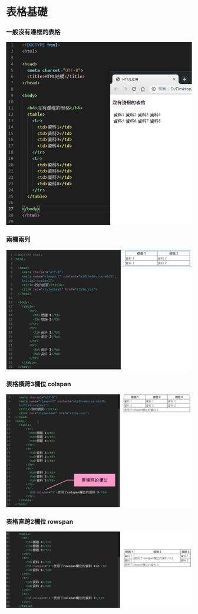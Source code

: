 # 表格基礎

### 一般沒有邊框的表格

![](../../.gitbook/assets/image%20%2847%29.png)

### 兩欄兩列

![](../../.gitbook/assets/image%20%28100%29.png)

### 表格橫跨3欄位 colspan

![](../../.gitbook/assets/image%20%2889%29.png)

### 表格直跨2欄位 rowspan

![](../../.gitbook/assets/image%20%2896%29.png)

